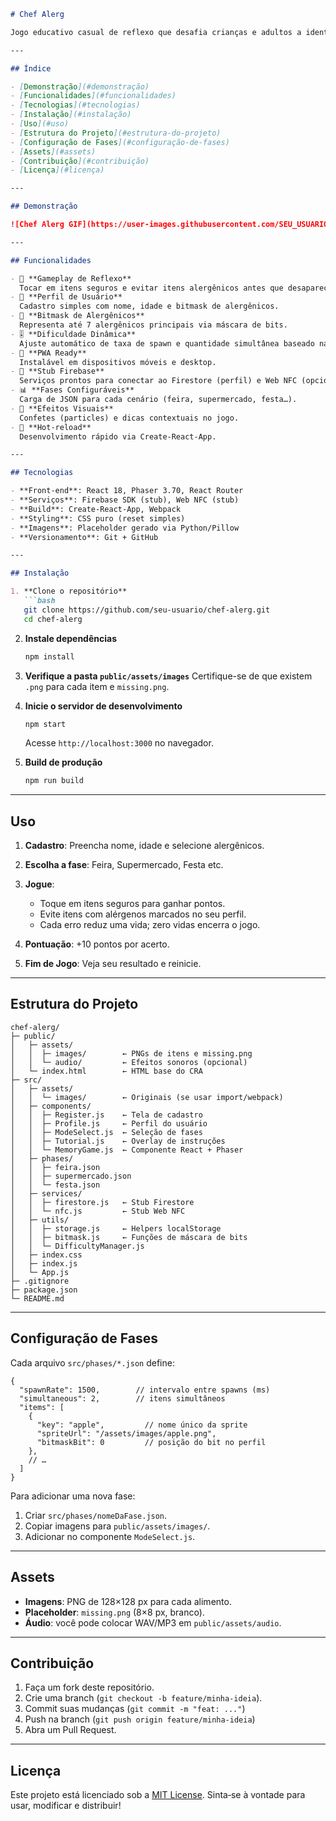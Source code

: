 ````markdown
# Chef Alerg

Jogo educativo casual de reflexo que desafia crianças e adultos a identificar e evitar ingredientes alergênicos em diversos cenários. Construído como PWA com **React** + **Phaser 3**, perfil de usuário, bitmask de alergênicos, dificuldade dinâmica e backend em Firebase (stub).

---

## Índice

- [Demonstração](#demonstração)  
- [Funcionalidades](#funcionalidades)  
- [Tecnologias](#tecnologias)  
- [Instalação](#instalação)  
- [Uso](#uso)  
- [Estrutura do Projeto](#estrutura-do-projeto)  
- [Configuração de Fases](#configuração-de-fases)  
- [Assets](#assets)  
- [Contribuição](#contribuição)  
- [Licença](#licença)  

---

## Demonstração

![Chef Alerg GIF](https://user-images.githubusercontent.com/SEU_USUARIO/placeholder-chef-alerg.gif)

---

## Funcionalidades

- 🎯 **Gameplay de Reflexo**  
  Tocar em itens seguros e evitar itens alergênicos antes que desapareçam.
- 👤 **Perfil de Usuário**  
  Cadastro simples com nome, idade e bitmask de alergênicos.
- 🧩 **Bitmask de Alergênicos**  
  Representa até 7 alergênicos principais via máscara de bits.
- 🎚️ **Dificuldade Dinâmica**  
  Ajuste automático de taxa de spawn e quantidade simultânea baseado na performance.
- 📱 **PWA Ready**  
  Instalável em dispositivos móveis e desktop.
- 🔌 **Stub Firebase**  
  Serviços prontos para conectar ao Firestore (perfil) e Web NFC (opcional).
- 📊 **Fases Configuráveis**  
  Carga de JSON para cada cenário (feira, supermercado, festa…).
- 🎉 **Efeitos Visuais**  
  Confetes (particles) e dicas contextuais no jogo.
- 🔄 **Hot‑reload**  
  Desenvolvimento rápido via Create‑React‑App.

---

## Tecnologias

- **Front‑end**: React 18, Phaser 3.70, React Router  
- **Serviços**: Firebase SDK (stub), Web NFC (stub)  
- **Build**: Create‑React‑App, Webpack  
- **Styling**: CSS puro (reset simples)  
- **Imagens**: Placeholder gerado via Python/Pillow  
- **Versionamento**: Git + GitHub  

---

## Instalação

1. **Clone o repositório**  
   ```bash
   git clone https://github.com/seu-usuario/chef-alerg.git
   cd chef-alerg
````

2. **Instale dependências**

   ```bash
   npm install
   ```

3. **Verifique a pasta `public/assets/images`**
   Certifique-se de que existem `.png` para cada item e `missing.png`.

4. **Inicie o servidor de desenvolvimento**

   ```bash
   npm start
   ```

   Acesse `http://localhost:3000` no navegador.

5. **Build de produção**

   ```bash
   npm run build
   ```

---

## Uso

1. **Cadastro**: Preencha nome, idade e selecione alergênicos.
2. **Escolha a fase**: Feira, Supermercado, Festa etc.
3. **Jogue**:

   * Toque em itens seguros para ganhar pontos.
   * Evite itens com alérgenos marcados no seu perfil.
   * Cada erro reduz uma vida; zero vidas encerra o jogo.
4. **Pontuação**: +10 pontos por acerto.
5. **Fim de Jogo**: Veja seu resultado e reinicie.

---

## Estrutura do Projeto

```
chef-alerg/
├─ public/
│   ├─ assets/
│   │  ├─ images/        ← PNGs de itens e missing.png
│   │  └─ audio/         ← Efeitos sonoros (opcional)
│   └─ index.html        ← HTML base do CRA
├─ src/
│   ├─ assets/
│   │  └─ images/        ← Originais (se usar import/webpack)
│   ├─ components/
│   │  ├─ Register.js    ← Tela de cadastro
│   │  ├─ Profile.js     ← Perfil do usuário
│   │  ├─ ModeSelect.js  ← Seleção de fases
│   │  ├─ Tutorial.js    ← Overlay de instruções
│   │  └─ MemoryGame.js  ← Componente React + Phaser
│   ├─ phases/
│   │  ├─ feira.json
│   │  ├─ supermercado.json
│   │  └─ festa.json
│   ├─ services/
│   │  ├─ firestore.js   ← Stub Firestore
│   │  └─ nfc.js         ← Stub Web NFC
│   ├─ utils/
│   │  ├─ storage.js     ← Helpers localStorage
│   │  ├─ bitmask.js     ← Funções de máscara de bits
│   │  └─ DifficultyManager.js
│   ├─ index.css
│   ├─ index.js
│   └─ App.js
├─ .gitignore
├─ package.json
└─ README.md
```

---

## Configuração de Fases

Cada arquivo `src/phases/*.json` define:

```jsonc
{
  "spawnRate": 1500,        // intervalo entre spawns (ms)
  "simultaneous": 2,        // itens simultâneos
  "items": [
    {
      "key": "apple",         // nome único da sprite
      "spriteUrl": "/assets/images/apple.png",
      "bitmaskBit": 0         // posição do bit no perfil
    },
    // …
  ]
}
```

Para adicionar uma nova fase:

1. Criar `src/phases/nomeDaFase.json`.
2. Copiar imagens para `public/assets/images/`.
3. Adicionar no componente `ModeSelect.js`.

---

## Assets

* **Imagens**: PNG de 128×128 px para cada alimento.
* **Placeholder**: `missing.png` (8×8 px, branco).
* **Áudio**: você pode colocar WAV/MP3 em `public/assets/audio`.

---

## Contribuição

1. Faça um fork deste repositório.
2. Crie uma branch (`git checkout -b feature/minha-ideia`).
3. Commit suas mudanças (`git commit -m "feat: ..."`)
4. Push na branch (`git push origin feature/minha-ideia`)
5. Abra um Pull Request.

---

## Licença

Este projeto está licenciado sob a [MIT License](LICENSE).
Sinta‑se à vontade para usar, modificar e distribuir!

